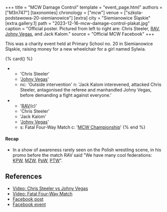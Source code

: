 +++
title = "MCW Damage Control"
template = "event_page.html"
authors = ["M3n747"]
[taxonomies]
chronology = ["mcw"]
venue = ["szkola-podstawowa-20-siemianowice"]
[extra]
city = "Siemianowice Śląskie"
[extra.gallery.1]
path = "2023-12-16-mcw-damage-control-plakat.jpg"
caption = "Official poster. Pictured from left to right are: Chris Steeler, [RAV](@/w/rav.md), [Johny Vegas](@/w/johny-vegas.md), and Jack Kalom."
source = "Official MCW Facebook"
+++

This was a charity event held at Primary School no. 20 in Siemianowice Śląskie, raising money for a new wheelchair for a girl named Sylwia.

{% card() %}
- - 'Chris Steeler'
  - '[Johny Vegas](@/w/johny-vegas.md)'
  - nc: 'Outside intervention'
    n: 'Jack Kalom interevened, attacked Chris Steeler, antagonised the referee and manhandled Johny Vegas, before demanding a fight against everyone.'
- - '[RAV](@/w/rav.md)(c)'
  - 'Chris Steeler'
  - 'Jack Kalom'
  - '[Johny Vegas](@/w/johny-vegas.md)'
  - s: Fatal Four-Way Match
    c: '[MCW Championship](@/c/mcw-championship.md)'
{% end %}

#### Recap
* In a show of awareness rarely seen on the Polish wrestling scene, in his promo before the match RAV said "We have many cool federations: [KPW](@/o/kpw.md), [MZW](@/o/mzw.md), [PpW](@/o/ppw.md), [PTW](@/o/ptw.md)".

## References

* [Video: Chris Steeler vs Johny Vegas](https://www.youtube.com/watch?v=vvSlMmh7dDc)
* [Video: Fatal Four-Way Match](https://www.youtube.com/watch?v=dzTJliftrYU)
* [Facebook post](https://www.facebook.com/minecitywrestling/posts/pfbid02eVecFDKqDjKjc5CE6MNwn59qkXYbs4aUKtt1Lz5EDTesRRT9o9yquWov8KCQkZzbl)
* [Facebook event](https://www.facebook.com/events/246015901602052/?ref=newsfeed)
